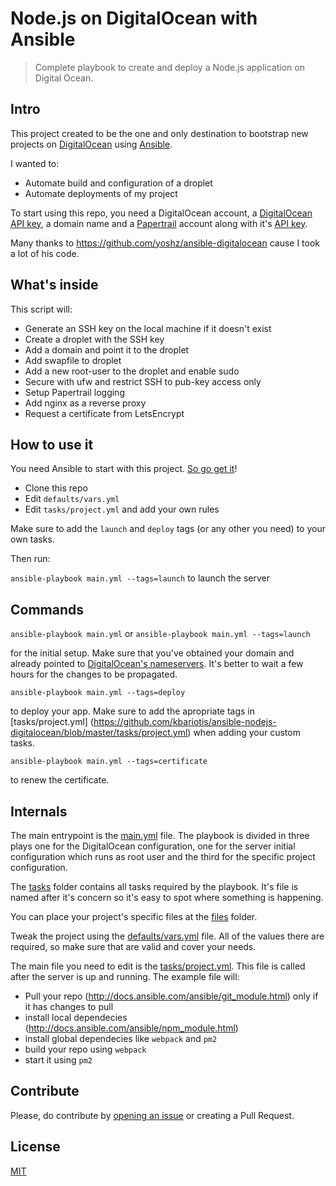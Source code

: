 # Node.js on DigitalOcean with Ansible
> Complete playbook to create and deploy a Node.js application on Digital Ocean.

## Intro
This project created to be the one and only destination to bootstrap new projects on [DigitalOcean](digitalocean.com) 
using [Ansible](https://www.ansible.com/).

I wanted to:
* Automate build and configuration of a droplet
* Automate deployments of my project

To start using this repo, you need a DigitalOcean account, 
a [DigitalOcean API key](https://cloud.digitalocean.com/settings/applications), a domain name and a
[Papertrail](https://papertrailapp.com) account along with it's [API key](https://papertrailapp.com/account/profile).

Many thanks to https://github.com/yoshz/ansible-digitalocean cause I took a lot of his code.

## What's inside
This script will:

* Generate an SSH key on the local machine if it doesn't exist
* Create a droplet with the SSH key
* Add a domain and point it to the droplet
* Add swapfile to droplet
* Add a new root-user to the droplet and enable sudo
* Secure with ufw and restrict SSH to pub-key access only
* Setup Papertrail logging
* Add nginx as a reverse proxy
* Request a certificate from LetsEncrypt

## How to use it
You need Ansible to start with this project. [So go get it](http://docs.ansible.com/ansible/intro_getting_started.html)!

* Clone this repo
* Edit `defaults/vars.yml`
* Edit `tasks/project.yml` and add your own rules

Make sure to add the `launch` and `deploy` tags (or any other you need) to your own tasks.

Then run:

`ansible-playbook main.yml --tags=launch` to launch the server

## Commands

`ansible-playbook main.yml` or `ansible-playbook main.yml --tags=launch`

for the initial setup. Make sure that you've obtained your domain and already pointed 
to [DigitalOcean's nameservers](https://www.digitalocean.com/community/tutorials/how-to-point-to-digitalocean-nameservers-from-common-domain-registrars). 
It's better to wait a few hours for the changes to be propagated.

`ansible-playbook main.yml --tags=deploy` 

to deploy your app. Make sure to add the apropriate tags in 
[tasks/project.yml] (https://github.com/kbariotis/ansible-nodejs-digitalocean/blob/master/tasks/project.yml) 
when adding your custom tasks.

`ansible-playbook main.yml --tags=certificate` 

to renew the certificate.

## Internals
The main entrypoint is the [main.yml](https://github.com/kbariotis/ansible-nodejs-digitalocean/blob/master/main.yml) 
file. The playbook is divided in three plays one 
for the DigitalOcean configuration, one for the server initial configuration which runs as 
root user and the third for the specific project configuration.

The [tasks](https://github.com/kbariotis/ansible-nodejs-digitalocean/blob/master/tasks)
folder contains all tasks required by the playbook. It's file is named 
after it's concern so it's easy to spot where something is happening.

You can place your project's specific files at the [files](https://github.com/kbariotis/ansible-nodejs-digitalocean/blob/master/files) 
folder.

Tweak the project using the [defaults/vars.yml](https://github.com/kbariotis/ansible-nodejs-digitalocean/blob/master/defaults/vars.yml) 
file. All of the values there are required, so make sure that are valid and cover your needs.

The main file you need to edit is the [tasks/project.yml](https://github.com/kbariotis/ansible-nodejs-digitalocean/blob/master/tasks/project.yml).
This file is called after the server is up and running. The example file will:

* Pull your repo (http://docs.ansible.com/ansible/git_module.html) only if it has changes to pull
* install local dependecies (http://docs.ansible.com/ansible/npm_module.html)
* install global dependecies like `webpack` and `pm2`
* build your repo using `webpack`
* start it using `pm2`

## Contribute
Please, do contribute by [opening an issue](https://github.com/kbariotis/ansible-nodejs-digitalocean/issue) 
or creating a Pull Request.

## License
[MIT](https://github.com/kbariotis/ansible-nodejs-digitalocean/blob/master/LICENSE.md)
